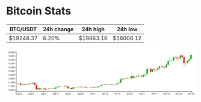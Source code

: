 # Bitcoin Stats

BTC/USDT|24h change|24h high|24h low|
|---|---|---|---|
|$19248.37|6.20%|$19863.16|$18008.12|

<img src="./chart.svg">

